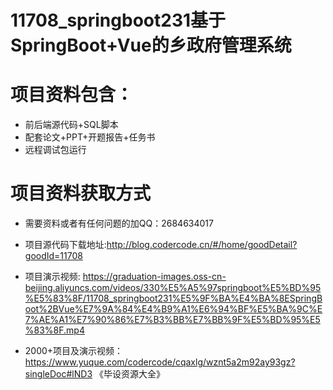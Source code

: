 # 11708_springboot231基于SpringBoot+Vue的乡政府管理系统
 
# 项目资料包含：
* 前后端源代码+SQL脚本
* 配套论文+PPT+开题报告+任务书
* 远程调试包运行

# 项目资料获取方式
* 需要资料或者有任何问题的加QQ：2684634017
* 项目源代码下载地址:http://blog.codercode.cn/#/home/goodDetail?goodId=11708

* 项目演示视频:  https://graduation-images.oss-cn-beijing.aliyuncs.com/videos/330%E5%A5%97springboot%E5%BD%95%E5%83%8F/11708_springboot231%E5%9F%BA%E4%BA%8ESpringBoot%2BVue%E7%9A%84%E4%B9%A1%E6%94%BF%E5%BA%9C%E7%AE%A1%E7%90%86%E7%B3%BB%E7%BB%9F%E5%BD%95%E5%83%8F.mp4


* 2000+项目及演示视频：https://www.yuque.com/codercode/cqaxlg/wznt5a2m92ay93gz?singleDoc#lND3 《毕设资源大全》






